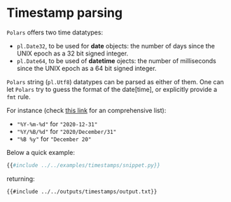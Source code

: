 # Timestamp parsing

`Polars` offers two time datatypes:

* `pl.Date32`, to be used for **date** objects: the number of days since the UNIX epoch as a 32 bit signed integer.
* `pl.Date64`, to be used of **datetime** ojects: the number of milliseconds since the UNIX epoch as a 64 bit signed integer.

`Polars` string (`pl.Utf8`) datatypes can be parsed as either of them.
One can let `Polars` try to guess the format of the date[time], or explicitly provide a `fmt` rule.

For instance (check [this link](https://strftime.org/) for an comprehensive list):

* `"%Y-%m-%d"` for `"2020-12-31"`
* `"%Y/%B/%d"` for `"2020/December/31"`
* `"%B %y"` for `"December 20"`

Below a quick example:

```python
{{#include ../../examples/timestamps/snippet.py}}
```

returning:

```text
{{#include ../../outputs/timestamps/output.txt}}
```

